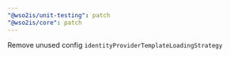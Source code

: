 ```yaml
---
"@wso2is/unit-testing": patch
"@wso2is/core": patch
---
```


Remove unused config `identityProviderTemplateLoadingStrategy`

